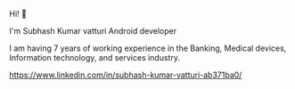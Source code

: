 Hi! 👋

I'm Subhash Kumar vatturi
Android developer

I am having 7 years of working experience in the Banking, Medical devices, Information technology, and services industry.

https://www.linkedin.com/in/subhash-kumar-vatturi-ab371ba0/
